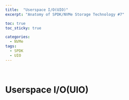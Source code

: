 ```yaml
---
title:  "Userspace I/O(UIO)"
excerpt: "Anatomy of SPDK/NVMe Storage Technology #7"

toc: true
toc_sticky: true

categories:
  - NVMe
tags:
  - SPDK
  - UIO
---
```


<br>

# Userspace I/O(UIO)
